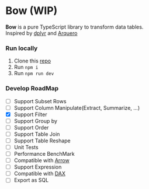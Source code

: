 # Bow (WIP)
**Bow** is a pure TypeScript library to transform data tables.  
Inspired by [dplyr](https://dplyr.tidyverse.org/) and [Arquero](https://github.com/uwdata/arquero)

### Run locally
1. Clone this [repo](https://github.com/Justin-ZS/bow)
1. Run `npm i`
1. Run `npm run dev`

### Develop RoadMap
- [ ] Support Subset Rows
- [ ] Support Column Manipulate(Extract, Summarize, ...)
- [x] Support Filter  
- [ ] Support Group by  
- [ ] Support Order
- [ ] Support Table Join
- [ ] Support Table Reshape
- [ ] Unit Tests
- [ ] Performance BenchMark
- [ ] Compatible with [Arrow](https://github.com/apache/arrow/tree/master/js)
- [ ] Support Expression
- [ ] Compatible with [DAX](https://docs.microsoft.com/en-us/dax/)
- [ ] Export as SQL
